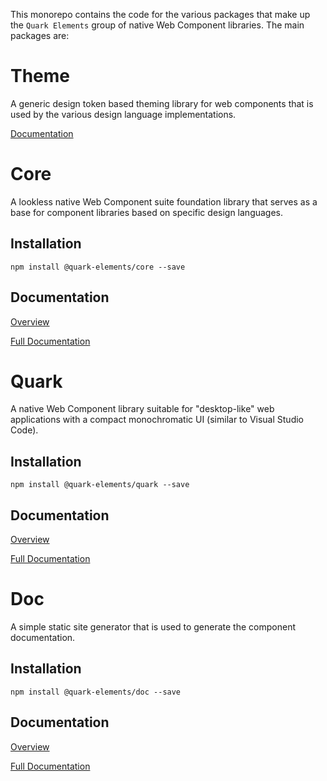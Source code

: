 This monorepo contains the code for the various packages that make up the `Quark Elements` group of native Web Component libraries. The main packages are:

# Theme
A generic design token based theming library for web components that is used by the various design language implementations.

[Documentation](./packages/theme/README.md)

# Core
A lookless native Web Component suite foundation library that serves as a base for component libraries based on specific design languages.

## Installation
```
npm install @quark-elements/core --save
```

## Documentation
[Overview](./packages/core/README.md)

[Full Documentation]()

# Quark
A native Web Component library suitable for "desktop-like" web applications with a compact monochromatic UI (similar to Visual Studio Code).

## Installation
```
npm install @quark-elements/quark --save
```

## Documentation
[Overview](./packages/quark/README.md)

[Full Documentation]()

# Doc
A simple static site generator that is used to generate the component documentation.

## Installation
```
npm install @quark-elements/doc --save
```

## Documentation
[Overview](./packages/doc/README.md)

[Full Documentation]()
